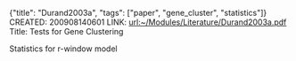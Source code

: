 {"title": "Durand2003a", "tags": ["paper", "gene_cluster", "statistics"]}
CREATED: 200908140601
LINK: <url:~/Modules/Literature/Durand2003a.pdf>
Title: Tests for Gene Clustering

Statistics for r-window model
